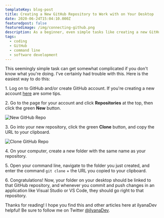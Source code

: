 ```yaml
---
templateKey: blog-post
title: Creating a New GitHub Repository to Work with on Your Desktop
date: 2020-06-24T15:04:10.000Z
featuredpost: false
featuredimage: /img/connecting-github.png
description: As a beginner, even simple tasks like creating a new GitHub repository to access from your desktop can seem overly complex.
tags:
  - coding
  - GitHub
  - command line
  - software development
---
```


This seemingly simple task can get somewhat complicated if you don't know what you're doing. I've certainly had trouble with this. Here is the easiest way to do this:

1\. Log on to GitHub and/or create GitHub account. If you're creating a new account [here](https://ilyana.dev/blog/2020-06-06-setting-up-a-github-account/) are some tips.

2\. Go to the page for your account and click **Repositories** at the top, then click the green **New** button.

![New GitHub Repo](/img/github-repositories-new.png "New GitHub Repo")

3\. Go into your new repository, click the green **Clone** button, and copy the URL to your clipboard.

![Clone GitHub Repo](/img/github-clone-repository.png "Clone GitHub Repo")

4\. On your computer, create a new folder with the same name as your repository.

5\. Open your command line, navigate to the folder you just created, and enter the command `git clone` + the URL you copied to your clipboard.

6\. Congratulations! Now, your folder on your desktop should be linked to that GitHub repository, and whenever you commit and push changes in an application like Visual Studio or VS Code, they should go right to that repository.

Thanks for reading! I hope you find this and other articles here at ilyanaDev helpful! Be sure to follow me on Twitter [@ilyanaDev](https://twitter.com/ilyanaDev).
